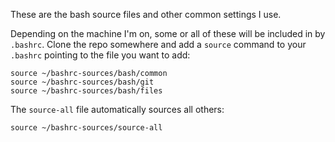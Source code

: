These are the bash source files and other common settings I use. 

Depending on the machine I'm on, some or all of these will be included in by `.bashrc`.
Clone the repo somewhere and add a `source` command to your `.bashrc` pointing to the file you want to add:
```
source ~/bashrc-sources/bash/common
source ~/bashrc-sources/bash/git
source ~/bashrc-sources/bash/files
```
The `source-all` file automatically sources all others:
```
source ~/bashrc-sources/source-all
```